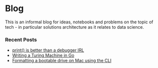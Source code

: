 # Blog

This is an informal blog for ideas, notebooks and problems on the topic of tech - in particular solutions architecture as it relates to data science.

### Recent Posts

* [print() is better than a debugger IRL](/blog_posts/debugger/debugger)
* [Writing a Turing Machine in Go](/blog_posts/turing_machine)
* [Formatting a bootable drive on Mac using the CLI](/blog_posts/bootable_usb_on_mac)